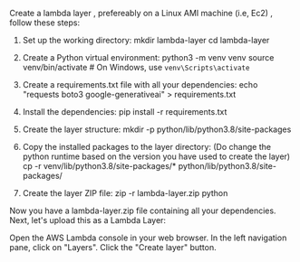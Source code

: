Create a lambda layer , prefereably on a Linux AMI machine (i.e, Ec2) , follow these steps:

1. Set up the working directory:
        mkdir lambda-layer
        cd lambda-layer

2. Create a Python virtual environment:
        python3 -m venv venv
        source venv/bin/activate  # On Windows, use `venv\Scripts\activate`

3. Create a requirements.txt file with all your dependencies:
        echo "requests boto3 google-generativeai" > requirements.txt

4. Install the dependencies:
        pip install -r requirements.txt

5. Create the layer structure:
        mkdir -p python/lib/python3.8/site-packages

6. Copy the installed packages to the layer directory: (Do change the python runtime based on the version you have used to create the layer)
        cp -r venv/lib/python3.8/site-packages/* python/lib/python3.8/site-packages/

7. Create the layer ZIP file:
        zip -r lambda-layer.zip python


Now you have a lambda-layer.zip file containing all your dependencies. Next, let's upload this as a Lambda Layer:

Open the AWS Lambda console in your web browser.
In the left navigation pane, click on "Layers".
Click the "Create layer" button.